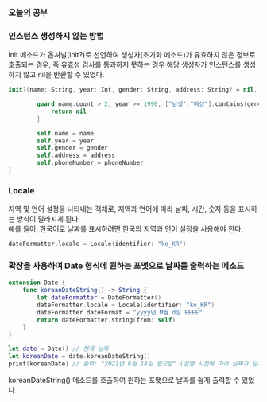 ### 오늘의 공부

### 인스턴스 생성하지 않는 방법
init 메소드가 옵셔널(init?)로 선언하여 생성자(초기화 메소드)가 유효하지 않은 정보로 호출되는 경우, 즉 유효성 검사를 통과하지 못하는 경우 해당 생성자가 인스턴스를 생성하지 않고 nil을 반환할 수 있었다.

```swift
init?(name: String, year: Int, gender: String, address: String? = nil, phoneNumber: Int? = nil) {

        guard name.count > 2, year >= 1990, ["남성","여성"].contains(gender) else {
            return nil
        }

        self.name = name
        self.year = year
        self.gender = gender
        self.address = address
        self.phoneNumber = phoneNumber
}
```

### Locale
지역 및 언어 설정을 나타내는 객체로, 지역과 언어에 따라 날짜, 시간, 숫자 등을 표시하는 방식이 달라지게 된다.<br>
예를 들어, 한국어로 날짜를 표시하려면 한국의 지역과 언어 설정을 사용해야 한다.<br>

```swift
dateFormatter.locale = Locale(identifier: "ko_KR")
```
### 확장을 사용하여 Date 형식에 원하는 포맷으로 날짜를 출력하는 메소드
```swift
extension Date {
    func koreanDateString() -> String {
        let dateFormatter = DateFormatter()
        dateFormatter.locale = Locale(identifier: "ko_KR")
        dateFormatter.dateFormat = "yyyy년 M월 d일 EEEE"
        return dateFormatter.string(from: self)
    }
}
```
```swift
let date = Date() // 현재 날짜
let koreanDate = date.koreanDateString()
print(koreanDate) // 출력: "2021년 6월 14일 월요일" (실행 시점에 따라 날짜가 달라질 수 있다.)
```
koreanDateString() 메소드를 호출하여 원하는 포맷으로 날짜를 쉽게 출력할 수 있었다.
